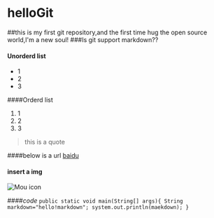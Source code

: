 # helloGit
##this is my first git repository,and the first time hug the open source world,I'm a new soul!
###Is git support markdown??
#### Unorderd list
* 1
* 2
* 3

####Orderd list
1. 1
2. 2
3. 3

>this is a quote

####below is a url
[baidu](http://baidu.com)

#### insert a img
![Mou icon](http://mouapp.com/Mou_128.png)


####*code*
`public static void main(String[] args){
    String markdown="hello!markdown";
    system.out.println(maekdown);
}`



